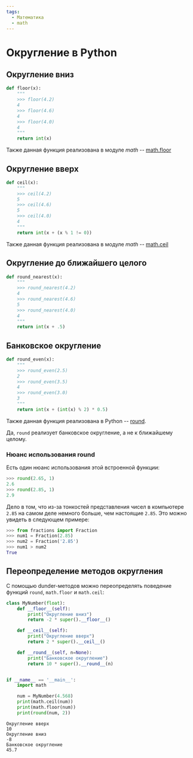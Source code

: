 ```yaml
---
tags:
  - Математика
  - math
---
```


# Округление в Python

## Округление вниз

```python
def floor(x):
    """
    >>> floor(4.2)
    4
    >>> floor(4.6)
    4
    >>> floor(4.0)
    4
    """
    return int(x)
```

Также данная функция реализована в модуле _math_ -- [math.floor](https://docs.python.org/3/library/math.html#math.floor)

## Округление вверх

```python
def ceil(x):
    """
    >>> ceil(4.2)
    5
    >>> ceil(4.6)
    5
    >>> ceil(4.0)
    4
    """
    return int(x + (x % 1 != 0))
```

Также данная функция реализована в модуле _math_ -- [math.ceil](https://docs.python.org/3/library/math.html#math.ceil)

## Округление до ближайшего целого

```python
def round_nearest(x):
    """
    >>> round_nearest(4.2)
    4
    >>> round_nearest(4.6)
    5
    >>> round_nearest(4.0)
    4
    """
    return int(x + .5)
```

## Банковское округление

```python
def round_even(x):
    """
    >>> round_even(2.5)
    2
    >>> round_even(3.5)
    4
    >>> round_even(3.0)
    3
    """
    return int(x + (int(x) % 2) * 0.5)
```

Также данная функция реализована в Python -- [round](https://docs.python.org/3/library/functions.html#round).

Да, `round` реализует банковское округление, а не к ближайшему целому. 

### Нюанс использования round

Есть один нюанс использования этой встроенной функции:

```python
>>> round(2.65, 1)
2.6
>>> round(2.85, 1)
2.9
```

Дело в том, что из-за тонкостей представления чисел в компьютере `2.85` на самом деле немного больше, чем настоящие `2.85`. Это можно увидеть в следующем примере:

```python
>>> from fractions import Fraction
>>> num1 = Fraction(2.85)
>>> num2 = Fraction('2.85')
>>> num1 > num2
True
```

## Переопределение методов округления

С помощью dunder-методов можно переопределять поведение функций `round`, `math.floor` и `math.ceil`:

```python
class MyNumber(float):
    def __floor__(self):
        print("Округление вниз")
        return -2 * super().__floor__()

    def __ceil__(self):
        print("Округление вверх")
        return 2 * super().__ceil__()

    def __round__(self, n=None):
        print("Банковское округление")
        return 10 * super().__round__(n)


if __name__ == '__main__':
    import math

    num = MyNumber(4.568)
    print(math.ceil(num))
    print(math.floor(num))
    print(round(num, 2))

```

```text
Округление вверх
10
Округление вниз
-8
Банковское округление
45.7
```
